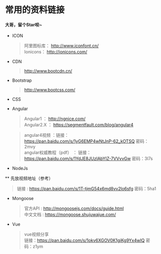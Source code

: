 ﻿# 常用的资料链接

####   大哥，留个Star呗~

* ICON  

  >阿里图标库： http://www.iconfont.cn/  
  >Ionicons： http://ionicons.com/  


* CDN  

  >http://www.bootcdn.cn/

* Bootstrap  

  >http://www.bootcss.com/

* CSS  


* Angular  

  >Angular1     ： http://ngnice.com/  
  >Angular2.X   ： https://segmentfault.com/blog/angular4 

  >angular4视频           ：链接： https://pan.baidu.com/s/1yG6EMP4wNtJnP-62_kOTSQ    密码： 2mvy  
  >angular权威教程（pdf） ： 链接：https://pan.baidu.com/s/1YdJE8JUzIAbYIZ-7VVvvGw 密码：3l7s

* NodeJs

** 先放视频地址（参考）
   > 链接 : https://pan.baidu.com/s/1T-tjmG54x6md8vv2lo6sfg    密码：5ha1  

* Mongoose

  >官方API    : http://mongoosejs.com/docs/guide.html  
  >中文文档   : https://mongoose.shujuwajue.com/

* Vue
  > vue视频分享  
  链接：https://pan.baidu.com/s/1okv6XGOV0K1giKg9Yx4wIQ 密码：z1ym       
